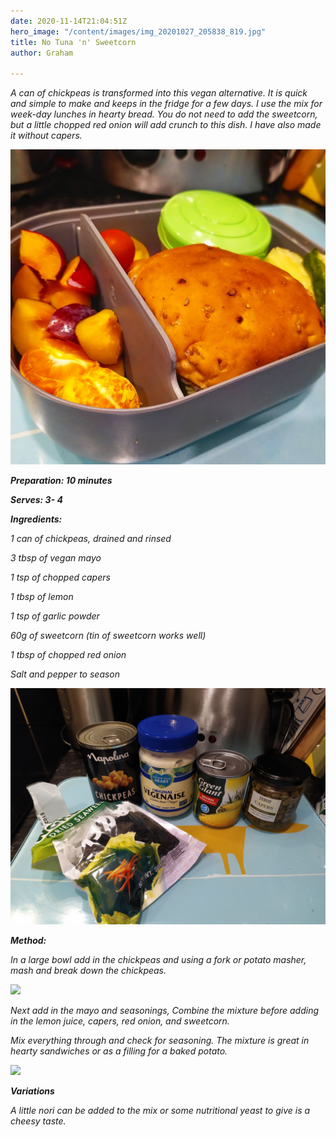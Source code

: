 ```yaml
---
date: 2020-11-14T21:04:51Z
hero_image: "/content/images/img_20201027_205838_819.jpg"
title: No Tuna 'n' Sweetcorn
author: Graham

---
```

_A can of chickpeas is transformed into this vegan alternative. It is quick and simple to make and keeps in the fridge for a few days. I use the mix for week-day lunches in hearty bread. You do not need to add the sweetcorn, but a little chopped red onion will add crunch to this dish. I have also made it without capers._

![](/content/images/img_20201027_205838_821.jpg)

**_Preparation: 10 minutes_**

**_Serves: 3- 4_**

**_Ingredients:_**

_1 can of chickpeas, drained and rinsed_

_3 tbsp of vegan mayo_

_1 tsp of chopped capers_

_1 tbsp of lemon_

_1 tsp of garlic powder_

_60g of sweetcorn (tin of sweetcorn works well)_

_1 tbsp of chopped red onion_

_Salt and pepper to season_

![](/content/images/img_20201027_200400.jpg)

**_Method:_**

_In a large bowl add in the chickpeas and using a fork or potato masher, mash and break down the chickpeas._

![](/content/images/img_20201027_200737.jpg)

_Next add in the mayo and seasonings, Combine the mixture before adding in the lemon juice, capers, red onion, and sweetcorn._

_Mix everything through and check for seasoning. The mixture is great in hearty sandwiches or as a filling for a baked potato._

![](/content/images/img_20201027_201454.jpg)

**_Variations_**

_A little nori can be added to the mix or some nutritional yeast to give is a cheesy taste._